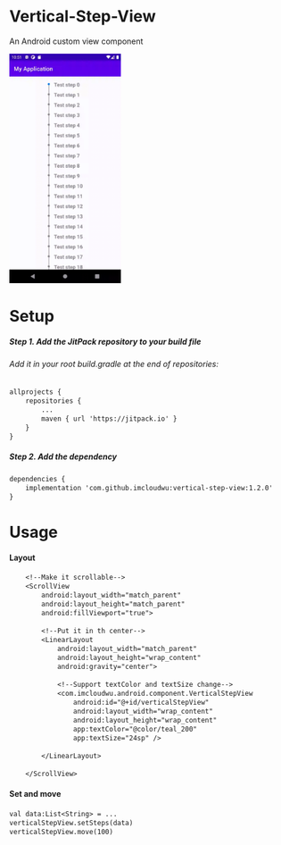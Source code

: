 # Vertical-Step-View
An Android custom view component

<img src="https://github.com/imcloudwu/vertical-step-view/blob/master/screen_shot.gif" width="200">

# Setup
##### Step 1. Add the JitPack repository to your build file
###### Add it in your root build.gradle at the end of repositories:
```
allprojects {
    repositories {
        ...
        maven { url 'https://jitpack.io' }
    }
}
```
##### Step 2. Add the dependency
```
dependencies {
    implementation 'com.github.imcloudwu:vertical-step-view:1.2.0'
}
```

# Usage
#### Layout
```
    <!--Make it scrollable-->
    <ScrollView
        android:layout_width="match_parent"
        android:layout_height="match_parent"
        android:fillViewport="true">

        <!--Put it in th center-->
        <LinearLayout
            android:layout_width="match_parent"
            android:layout_height="wrap_content"
            android:gravity="center">

            <!--Support textColor and textSize change-->
            <com.imcloudwu.android.component.VerticalStepView
                android:id="@+id/verticalStepView"
                android:layout_width="wrap_content"
                android:layout_height="wrap_content"
                app:textColor="@color/teal_200"
                app:textSize="24sp" />

        </LinearLayout>

    </ScrollView>
```
#### Set and move
```
val data:List<String> = ...
verticalStepView.setSteps(data)
verticalStepView.move(100)
```
